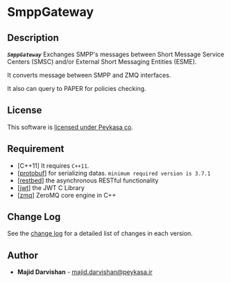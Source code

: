 # SmppGateway

## Description

_**`SmppGateway`**_ Exchanges SMPP's messages between Short Message Service Centers (SMSC) and/or External Short Messaging Entities (ESME).

It converts message between SMPP and ZMQ interfaces.

It also can query to PAPER for policies checking.

## License

This software is [licensed under Peykasa co](https://peykasa.ir).

## Requirement

* [C++11] It requires `C++11`.
* [[protobuf](https://github.com/google/protobuf.git)] for serializing datas. `minimum required version is 3.7.1`
* [[restbed](https://github.com/corvusoft/restbed.git)] the asynchronous RESTful functionality
* [[jwt](https://github.com/benmcollins/libjwt.git)] the JWT C Library
* [[zmq](https://github.com/zeromq/libzmq.git)] ZeroMQ core engine in C++

## Change Log

See the [change log](/CHANGELOG.md) for a detailed list of changes in each version.

## Author

* **Majid Darvishan** - <majid.darvishan@peykasa.ir>